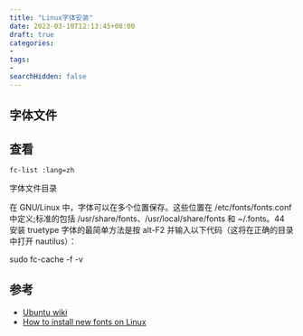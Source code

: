```yaml
---
title: "Linux字体安装"
date: 2023-03-10T12:13:45+08:00
draft: true
categories:
- 
tags:
- 
searchHidden: false
---
```


## 字体文件

## 查看

```
fc-list :lang=zh
```

字体文件目录

在 GNU/Linux 中，字体可以在多个位置保存。这些位置在 /etc/fonts/fonts.conf 中定义;标准的包括 /usr/share/fonts、/usr/local/share/fonts 和 ~/.fonts。44 安装 truetype 字体的最简单方法是按 alt-F2 并输入以下代码（这将在正确的目录中打开 nautilus）：

sudo fc-cache -f -v

## 参考

- [Ubuntu wiki](https://wiki.ubuntu.com/Fonts)
- [How to install new fonts on Linux](https://www.internalpointers.com/post/install-new-fonts-linux-command-line)